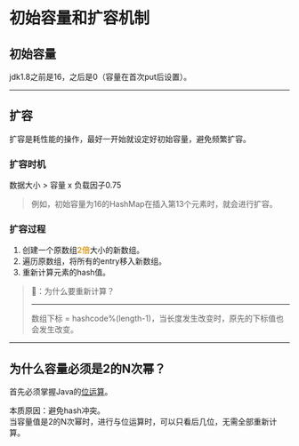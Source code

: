 # 初始容量和扩容机制

## 初始容量
jdk1.8之前是16，之后是0（容量在首次put后设置）。

***

## 扩容
扩容是耗性能的操作，最好一开始就设定好初始容量，避免频繁扩容。

### 扩容时机
数据大小 > 容量 x 负载因子0.75

> 例如，初始容量为16的HashMap在插入第13个元素时，就会进行扩容。

### 扩容过程

1. 创建一个原数组<font color=#dea32c>**2倍**</font>大小的新数组。
2. 遍历原数组，将所有的entry移入新数组。
3. 重新计算元素的hash值。
> 🤔：为什么要重新计算？  
> ***
> 数组下标 = hashcode%(length-1)，当长度发生改变时，原先的下标值也会发生改变。

***

## 为什么容量必须是2的N次幂？ 

首先必须掌握Java的[位运算](doc/java位运算.md)。

本质原因：避免hash冲突。  
当容量值是2的N次幂时，进行与位运算时，可以只看后几位，无需全部重新计算。
